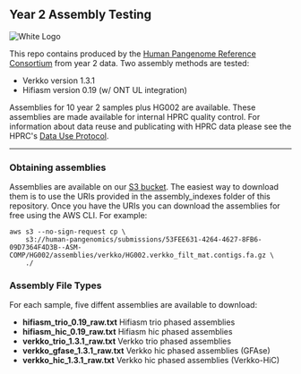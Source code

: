 ## Year 2 Assembly Testing

![White Logo](https://s3-us-west-2.amazonaws.com/human-pangenomics/backup/logo-proof-full.png)

This repo contains produced by the [Human Pangenome Reference Consortium](https://humanpangenome.org/) from year 2 data. Two assembly methods are tested:
* Verkko version 1.3.1
* Hifiasm version 0.19 (w/ ONT UL integration) 

Assemblies for 10 year 2 samples plus HG002 are available. These assemblies are made available for internal HPRC quality control. For information about data reuse and publicating with HPRC data please see the HPRC's [Data Use Protocol](https://humanpangenome.org/data-use-protocol/).

------------------

### Obtaining assemblies

Assemblies are available on our [S3 bucket](https://s3-us-west-2.amazonaws.com/human-pangenomics/index.html?prefix=submissions/53FEE631-4264-4627-8FB6-09D7364F4D3B--ASM-COMP/). The easiest way to download them is to use the URIs provided in the assembly_indexes folder of this repository. Once you have the URIs you can download the assemblies for free using the AWS CLI. For example:
```
aws s3 --no-sign-request cp \
	s3://human-pangenomics/submissions/53FEE631-4264-4627-8FB6-09D7364F4D3B--ASM-COMP/HG002/assemblies/verkko/HG002.verkko_filt_mat.contigs.fa.gz \
	./

```

### Assembly File Types

For each sample, five diffent assemblies are available to download:
* **hifiasm_trio_0.19_raw.txt** Hifiasm trio phased assemblies
* **hifiasm_hic_0.19_raw.txt** Hifiasm hic phased assemblies
* **verkko_trio_1.3.1_raw.txt** Verkko trio phased assemblies
* **verkko_gfase_1.3.1_raw.txt** Verkko hic phased assemblies (GFAse)
* **verkko_hic_1.3.1_raw.txt** Verkko hic phased assemblies (Verkko-HiC)
